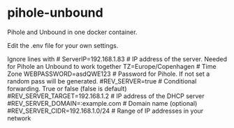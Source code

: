 # pihole-unbound

Pihole and Unbound in one docker container.

Edit the .env file for your own settings.


Ignore lines with #
ServerIP=192.168.1.83                 # IP address of the server. Needed for Pihole an Unbound to work together
TZ=Europe/Copenhagen		      # Time Zone
WEBPASSWORD=asdQWE123		      # Password for Pihole. If not set a random pass will be generated.
#REV_SERVER=true		      # Conditional forwarding. True or false (false is default)
#REV_SERVER_TARGET=192.168.1.2        # IP address of the DHCP server
#REV_SERVER_DOMAIN=:example.com       # Domain name (optional)
#REV_SERVER_CIDR=192.168.1.0/24       # Range of IP addresses in your network









